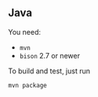 ## Java

You need:

* `mvn`
* `bison` 2.7 or newer

To build and test, just run

```
mvn package
```

